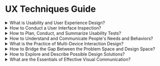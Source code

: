 # UX Techniques Guide

<div class="accordion">

<details>
  <summary>What is Usability and User Experience Design?</summary>

[Agile](ux-techniques-guide/01.what-is-usability-and-user-experience-design/agile-ux.md ':include')

[Bias](ux-techniques-guide/01.what-is-usability-and-user-experience-design/bias.md ':include')

[Design Ethics](ux-techniques-guide/01.what-is-usability-and-user-experience-design/design-ethics.md ':include')

[Hypothesis](ux-techniques-guide/01.what-is-usability-and-user-experience-design/hypothesis.md ':include')

[Outcomes](ux-techniques-guide/01.what-is-usability-and-user-experience-design/outcomes.md ':include')

[Problem Statements](ux-techniques-guide/05.what-is-the-practice-of-multidevice-interaction-design/problem-statements.md ':include')

[Scenario-based Design](ux-techniques-guide/01.what-is-usability-and-user-experience-design/scenario-based-design.md ':include')

[Systems Thinking](ux-techniques-guide/01.what-is-usability-and-user-experience-design/systems-thinking.md ':include')

[Usability](ux-techniques-guide/01.what-is-usability-and-user-experience-design/usability.md ':include')

[User Experience Design](ux-techniques-guide/01.what-is-usability-and-user-experience-design/user-experience-design.md ':include')

[User Interface Design](ux-techniques-guide/01.what-is-usability-and-user-experience-design/user-interface-design.md ':include')

</details>

<details>
  <summary>How to Conduct a User Interface Inspection? </summary>

[Cognitive Walkthrough](ux-techniques-guide/04.how-to-conduct-a-user-interface-inspection/cognitive-walkthroughs.md ':include')

[Heuristic Evaluations](ux-techniques-guide/04.how-to-conduct-a-user-interface-inspection/heuristic-evaluations.md ':include')

</details>

<details>
  <summary>How to Plan, Conduct, and Summarize Usability Tests?</summary>

[Rapid Iterative Testing and Evaluation (RITE) Method](ux-techniques-guide/03.how-to-plan-conduct-and-summarize-usability-tests/rapid-iterative-testing-and-evaluation-method.md ':include')

[Usability Test Reports](ux-techniques-guide/03.how-to-plan-conduct-and-summarize-usability-tests/usability-test-reports.md ':include')

[Usability Test Surveys](ux-techniques-guide/03.how-to-plan-conduct-and-summarize-usability-tests/usability-test-surveys.md ':include')

[Usability Test Tasks](ux-techniques-guide/03.how-to-plan-conduct-and-summarize-usability-tests/usability-test-tasks.md ':include')

[Usability Testing](ux-techniques-guide/03.how-to-plan-conduct-and-summarize-usability-tests/usability-testing-formal.md ':include')

[Informal (Guerilla) Usability Testing](ux-techniques-guide/03.how-to-plan-conduct-and-summarize-usability-tests/usability-testing-informal.md ':include')

[Remote Usability Testing](ux-techniques-guide/03.how-to-plan-conduct-and-summarize-usability-tests/usability-testing-remote.md ':include')

</details>

<details>
  <summary>How to Understand and Communicate People's Needs and Behaviors?</summary>

[Affinity Diagrams](ux-techniques-guide/04.how-to-understand-and-communicate-peoples-needs-and-behaviors/affinity-diagrams.md ':include')

[Card Sorts](ux-techniques-guide/04.how-to-understand-and-communicate-peoples-needs-and-behaviors/card-sorts.md ':include')

[Contextual Inquiry](ux-techniques-guide/04.how-to-understand-and-communicate-peoples-needs-and-behaviors/contextual-inquiry.md ':include')

[Remote Contextual Inquiry](ux-techniques-guide/04.how-to-understand-and-communicate-peoples-needs-and-behaviors/contextual-inquiry-remote.md ':include')

[Diary Studies](ux-techniques-guide/04.how-to-understand-and-communicate-peoples-needs-and-behaviors/diary-studies.md ':include')

[Discovery Research](ux-techniques-guide/04.how-to-understand-and-communicate-peoples-needs-and-behaviors/discovery-research.md ':include')

[Empathy Maps](ux-techniques-guide/04.how-to-understand-and-communicate-peoples-needs-and-behaviors/empathy-maps.md ':include')

[Five Whys](ux-techniques-guide/04.how-to-understand-and-communicate-peoples-needs-and-behaviors/five-whys.md ':include')

[Interviews](ux-techniques-guide/04.how-to-understand-and-communicate-peoples-needs-and-behaviors/interviews.md ':include')

[Job Stories](ux-techniques-guide/04.how-to-understand-and-communicate-peoples-needs-and-behaviors/job-stories.md ':include')

[Personas](ux-techniques-guide/04.how-to-understand-and-communicate-peoples-needs-and-behaviors/personas.md ':include')

[Proto-Personas](ux-techniques-guide/04.how-to-understand-and-communicate-peoples-needs-and-behaviors/personas-proto.md ':include')

[Problem Framing](ux-techniques-guide/04.how-to-understand-and-communicate-peoples-needs-and-behaviors/problem-framing.md ':include')

[Story Maps](ux-techniques-guide/04.how-to-understand-and-communicate-peoples-needs-and-behaviors/story-maps.md ':include')

[Surveys](ux-techniques-guide/04.how-to-understand-and-communicate-peoples-needs-and-behaviors/surveys.md ':include')

[Task Analysis](ux-techniques-guide/04.how-to-understand-and-communicate-peoples-needs-and-behaviors/task-analysis.md ':include')

[Thematic Analysis](ux-techniques-guide/04.how-to-understand-and-communicate-peoples-needs-and-behaviors/thematic-analysis.md ':include')

[User Profiles](ux-techniques-guide/04.how-to-understand-and-communicate-peoples-needs-and-behaviors/user-profiles.md ':include')

[User Research](ux-techniques-guide/04.how-to-understand-and-communicate-peoples-needs-and-behaviors/user-research.md ':include')

[Informal (Guerilla) User Research](ux-techniques-guide/04.how-to-understand-and-communicate-peoples-needs-and-behaviors/user-research-informal.md ':include')

[User Stories](ux-techniques-guide/04.how-to-understand-and-communicate-peoples-needs-and-behaviors/user-stories.md ':include')

</details>

<details>
  <summary>What is the Practice of Multi-Device Interaction Design? </summary>

[Content Inventories](ux-techniques-guide/05.what-is-the-practice-of-multidevice-interaction-design/content-inventories.md ':include')

[Content Prioritization](ux-techniques-guide/05.what-is-the-practice-of-multidevice-interaction-design/content-prioritization.md ':include')

[Designing for Touch](ux-techniques-guide/05.what-is-the-practice-of-multidevice-interaction-design/designing-for-touch.md ':include')

[Interaction Design](ux-techniques-guide/05.what-is-the-practice-of-multidevice-interaction-design/interaction-design.md ':include')

[Mobile and Multi-device Web Design](ux-techniques-guide/05.what-is-the-practice-of-multidevice-interaction-design/mobile-and-multidevice-web-design.md ':include')

[Responsive HTML Frameworks](ux-techniques-guide/05.what-is-the-practice-of-multidevice-interaction-design/responsive-html-frameworks.md ':include')

[Responsive Web Design](ux-techniques-guide/05.what-is-the-practice-of-multidevice-interaction-design/responsive-web-design.md ':include')

</details>

<details>
  <summary>How to Bridge the Gap Between the Problem Space and Design Space? </summary>

[Accessibility](ux-techniques-guide/06.how-to-bridge-the-gap-between-the-problem-space-and-design-space/accessibility.md ':include')

[Chatbots](ux-techniques-guide/06.how-to-bridge-the-gap-between-the-problem-space-and-design-space/chatbots.md ':include')

[Cognitive Psychology](ux-techniques-guide/06.how-to-bridge-the-gap-between-the-problem-space-and-design-space/cognitive-psychology.md ':include')

[Conceptual Models](ux-techniques-guide/06.how-to-bridge-the-gap-between-the-problem-space-and-design-space/conceptual-models.md ':include')

[Emotional Design](ux-techniques-guide/06.how-to-bridge-the-gap-between-the-problem-space-and-design-space/emotional-design.md ':include')

[Empty States](ux-techniques-guide/06.how-to-bridge-the-gap-between-the-problem-space-and-design-space/empty-states.md ':include')

[Form Design](ux-techniques-guide/06.how-to-bridge-the-gap-between-the-problem-space-and-design-space/form-design.md ':include')

[Handling Errors](ux-techniques-guide/06.how-to-bridge-the-gap-between-the-problem-space-and-design-space/handling-errors.md ':include')

[Inclusive Design](ux-techniques-guide/06.how-to-bridge-the-gap-between-the-problem-space-and-design-space/inclusive-design.md ':include')

[Information Architecture](ux-techniques-guide/06.how-to-bridge-the-gap-between-the-problem-space-and-design-space/information-architecture.md ':include')

[Machine Learning](ux-techniques-guide/06.how-to-bridge-the-gap-between-the-problem-space-and-design-space/machine-learning.md ':include')

[Natural User Interfaces](ux-techniques-guide/06.how-to-bridge-the-gap-between-the-problem-space-and-design-space/natural-user-interfaces.md ':include')

</details>

<details>
  <summary>How to Explore and Describe Possible Design Solutions?</summary>

[Brainstorming](ux-techniques-guide/07.how-to-explore-and-describe-possible-design-solutions/brainstorming.md ':include')

[Concept Maps](ux-techniques-guide/07.how-to-explore-and-describe-possible-design-solutions/concept-maps.md ':include')

[Conceptualizing Interaction](ux-techniques-guide/07.how-to-explore-and-describe-possible-design-solutions/conceptualizing-interaction.md ':include')

[Design Patterns](ux-techniques-guide/07.how-to-explore-and-describe-possible-design-solutions/design-patterns.md ':include')

[Design Systems](ux-techniques-guide/07.how-to-explore-and-describe-possible-design-solutions/design-systems.md ':include')

[Problem Reframing](ux-techniques-guide/07.how-to-explore-and-describe-possible-design-solutions/problem-reframing.md ':include')

[Process Flows](ux-techniques-guide/07.how-to-explore-and-describe-possible-design-solutions/process-flows.md ':include')

[Prototyping](ux-techniques-guide/07.how-to-explore-and-describe-possible-design-solutions/prototyping.md ':include')

[Scenarios](ux-techniques-guide/07.how-to-explore-and-describe-possible-design-solutions/scenarios.md ':include')

[Site Maps](ux-techniques-guide/07.how-to-explore-and-describe-possible-design-solutions/site-maps.md ':include')

[Sketching](ux-techniques-guide/07.how-to-explore-and-describe-possible-design-solutions/sketching.md ':include')

[Storyboards](ux-techniques-guide/07.how-to-explore-and-describe-possible-design-solutions/storyboards.md ':include')

[Wireflows](ux-techniques-guide/07.how-to-explore-and-describe-possible-design-solutions/wireflows.md ':include')

[Wireframes](ux-techniques-guide/07.how-to-explore-and-describe-possible-design-solutions/wireframes.md ':include')

</details>

<details>
  <summary>What are the Essentials of Effective Visual Communication?</summary>

[Color](ux-techniques-guide/08.what-are-the-essentials-of-visual-interface-design/color.md ':include')

[Color Tools](ux-techniques-guide/08.what-are-the-essentials-of-visual-interface-design/color-tools.md ':include')

[Grids](ux-techniques-guide/08.what-are-the-essentials-of-visual-interface-design/grids.md ':include')

[Hierarchy](ux-techniques-guide/08.what-are-the-essentials-of-visual-interface-design/hierarchy.md ':include')

[Icons](ux-techniques-guide/08.what-are-the-essentials-of-visual-interface-design/icons.md ':include')

[Interface Animation](ux-techniques-guide/08.what-are-the-essentials-of-visual-interface-design/interface-animation.md ':include')

[Layout](ux-techniques-guide/08.what-are-the-essentials-of-visual-interface-design/layout.md ':include')

[Terminology](ux-techniques-guide/08.what-are-the-essentials-of-visual-interface-design/terminology.md ':include')

[Typography](ux-techniques-guide/08.what-are-the-essentials-of-visual-interface-design/typography.md ':include')

[Weekly Visual Design Principles (CRAP)](ux-techniques-guide/08.what-are-the-essentials-of-visual-interface-design/visual-design-principles.md ':include')

[Weekly Visual Interface Design](ux-techniques-guide/08.what-are-the-essentials-of-visual-interface-design/visual-interface-design.md ':include')

</details>

</div>
